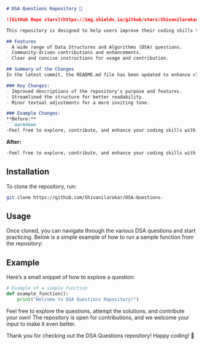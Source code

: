 ```markdown
# DSA Questions Repository 🚀

![GitHub Repo stars](https://img.shields.io/github/stars/Shivanilarokar/DSA-Questions-) ![GitHub last commit](https://img.shields.io/github/last-commit/Shivanilarokar/DSA-Questions-) ![Issues](https://img.shields.io/github/issues/Shivanilarokar/DSA-Questions-)

This repository is designed to help users improve their coding skills through a comprehensive collection of Data Structures and Algorithms (DSA) questions.

## Features
- A wide range of Data Structures and Algorithms (DSA) questions.
- Community-driven contributions and enhancements.
- Clear and concise instructions for usage and contribution.

## Summary of the Changes
In the latest commit, the README.md file has been updated to enhance clarity and engagement with the community. Key changes include:

### Key Changes:
- Improved descriptions of the repository's purpose and features.
- Streamlined the structure for better readability.
- Minor textual adjustments for a more inviting tone.

### Example Changes:
**Before:**
```markdown
-Feel free to explore, contribute, and enhance your coding skills with our collection of DSA questions! Happy coding! 🎉
```

**After:**
```markdown
-Feel free to explore, contribute, and enhance your coding skills with our collection of DSA questions! Happy coding! 🎉
```

## Installation
To clone the repository, run:
```bash
git clone https://github.com/Shivanilarokar/DSA-Questions-
```

## Usage
Once cloned, you can navigate through the various DSA questions and start practicing. Below is a simple example of how to run a sample function from the repository:

## Example
Here’s a small snippet of how to explore a question:
```python
# Example of a simple function
def example_function():
    print("Welcome to DSA Questions Repository!")
```

Feel free to explore the questions, attempt the solutions, and contribute your own! The repository is open for contributions, and we welcome your input to make it even better.

Thank you for checking out the DSA Questions repository! Happy coding! 🎉
```